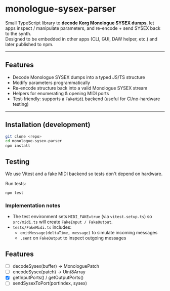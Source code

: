 # monologue-sysex-parser

Small TypeScript library to **decode Korg Monologue SYSEX dumps**, let apps inspect / manipulate parameters, and re-encode + send SYSEX back to the synth.  
Designed to be embedded in other apps (CLI, GUI, DAW helper, etc.) and later published to npm.

---

## Features

- Decode Monologue SYSEX dumps into a typed JS/TS structure  
- Modify parameters programmatically  
- Re-encode structure back into a valid Monologue SYSEX stream  
- Helpers for enumerating & opening MIDI ports  
- Test-friendly: supports a `FakeMidi` backend (useful for CI/no-hardware testing)  

---

## Installation (development)

```bash
git clone <repo>
cd monologue-sysex-parser
npm install
```


## Testing

We use Vitest and a fake MIDI backend so tests don't depend on hardware.

Run tests:

```npm test```

### Implementation notes

* The test environment sets `MIDI_FAKE=true` (via `vitest.setup.ts`) so `src/midi.ts` will create `FakeInput / FakeOutput`.
* `tests/FakeMidi.ts` includes:
    * `emitMessage(deltaTime, message)` to simulate incoming messages
    * `.sent` on `FakeOutput` to inspect outgoing messages

## Features
- [ ] decodeSysex(buffer) → MonologuePatch
- [ ] encodeSysex(patch) → Uint8Array
- [x] getInputPorts() / getOutputPorts()
- [ ] sendSysexToPort(portIndex, sysex)